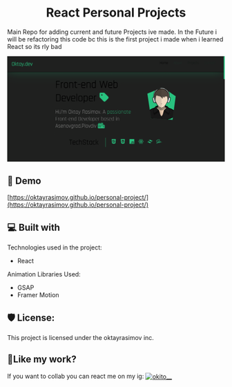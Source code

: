 <h1 align="center" id="title">React Personal Projects</h1>

<p id="description">Main Repo for adding current and future Projects ive made. In the Future i will be refactoring this code bc this is the first project i made when i learned React so its rly bad</p>

![mainpic](https://github.com/oktayrasimov/personal-project/blob/master/src/components/pics/gitHub-main.png?raw=true)

<h2>🚀 Demo</h2>

[https://oktayrasimov.github.io/personal-project/](https://oktayrasimov.github.io/personal-project/)

  
  
<h2>💻 Built with</h2>

Technologies used in the project:

*   React

Animation Libraries Used:

*   GSAP
*   Framer Motion

<h2>🛡️ License:</h2>

This project is licensed under the oktayrasimov inc.

<h2>💖Like my work?</h2>

If you want to collab you can react me on my ig: <a href="https://instagram.com/okito__" target="blank"><img align="center" src="https://raw.githubusercontent.com/rahuldkjain/github-profile-readme-generator/master/src/images/icons/Social/instagram.svg" alt="okito__" height="30" width="40" /></a>
